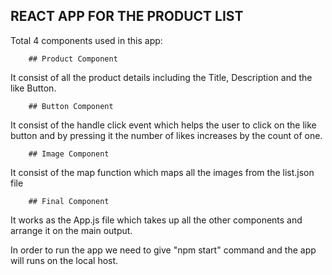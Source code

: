 ## REACT APP FOR THE PRODUCT LIST

Total 4 components used in this app:

        ## Product Component
 It consist of all the product details including the Title, Description and the like Button.

        ## Button Component
 It consist of the handle click event which helps the user to click on the like button and by pressing it the number of likes increases by the count of one.

        ## Image Component 
 It consist of the map function which maps all the images from the list.json file 

        ## Final Component
 It works as the App.js file which takes up all the other components and arrange it on the main output.


 In order to run the app we need to give "npm start" command and the app will runs on the local host.



